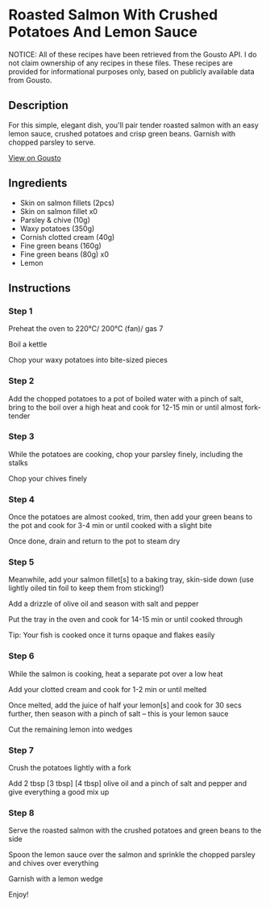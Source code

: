 # Roasted Salmon With Crushed Potatoes And Lemon Sauce

NOTICE: All of these recipes have been retrieved from the Gousto API. I do not claim ownership of any recipes in these files. These recipes are provided for informational purposes only, based on publicly available data from Gousto.

## Description

For this simple, elegant dish, you'll pair tender roasted salmon with an easy lemon sauce, crushed potatoes and crisp green beans. Garnish with chopped parsley to serve. 

[View on Gousto](https://www.gousto.co.uk/recipes/cookbook/roasted-salmon-with-crushed-potatoes-lemon-caper-sauce)

## Ingredients

- Skin on salmon fillets (2pcs)
- Skin on salmon fillet x0
- Parsley & chive (10g)
- Waxy potatoes (350g)
- Cornish clotted cream (40g)
- Fine green beans (160g)
- Fine green beans (80g) x0
- Lemon

## Instructions


### Step 1

Preheat the oven to 220°C/ 200°C (fan)/ gas 7

Boil a kettle

Chop your waxy potatoes into bite-sized pieces


### Step 2

Add the chopped potatoes to a pot of boiled water with a pinch of salt, bring to the boil over a high heat and cook for 12-15 min or until almost fork-tender


### Step 3

While the potatoes are cooking, chop your parsley finely, including the stalks

Chop your chives finely


### Step 4

Once the potatoes are almost cooked, trim, then add your green beans to the pot and cook for 3-4 min or until cooked with a slight bite

Once done, drain and return to the pot to steam dry


### Step 5

Meanwhile, add your salmon fillet[s] to a baking tray, skin-side down (use lightly oiled tin foil to keep them from sticking!)

Add a drizzle of olive oil and season with salt and pepper

Put the tray in the oven and cook for 14-15 min or until cooked through

Tip: Your fish is cooked once it turns opaque and flakes easily


### Step 6

While the salmon is cooking, heat a separate pot over a low heat

Add your clotted cream and cook for 1-2 min or until melted

Once melted, add the juice of half your lemon[s] and cook for 30 secs further, then season with a pinch of salt – this is your lemon sauce

Cut the remaining lemon into wedges


### Step 7

Crush the potatoes lightly with a fork

Add 2 tbsp <span class="text-purple">[3 tbsp]</span> <span class="text-danger">[4 tbsp]</span> olive oil and a pinch of salt and pepper and give everything a good mix up

### Step 8

Serve the roasted salmon with the crushed potatoes and green beans to the side

Spoon the lemon sauce over the salmon and sprinkle the chopped parsley and chives over everything

Garnish with a lemon wedge

Enjoy!

